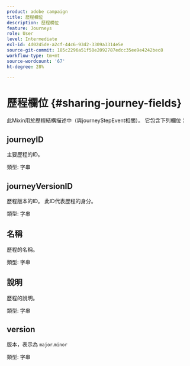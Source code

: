 ```yaml
---
product: adobe campaign
title: 歷程欄位
description: 歷程欄位
feature: Journeys
role: User
level: Intermediate
exl-id: 4d0245de-a2cf-44c6-93d2-3309a3314e5e
source-git-commit: 185c2296a51f58e2092787edcc35ee9e4242bec8
workflow-type: tm+mt
source-wordcount: '67'
ht-degree: 28%

---
```


# 歷程欄位 {#sharing-journey-fields}

此Mixin用於歷程結構描述中（與journeyStepEvent相關）。 它包含下列欄位：

## journeyID

主要歷程的ID。

類型: 字串

## journeyVersionID

歷程版本的ID。 此ID代表歷程的身分。

類型: 字串

## 名稱

歷程的名稱。

類型: 字串

## 說明

歷程的說明。

類型: 字串

## version

版本，表示為 `major`.`minor`

類型: 字串
